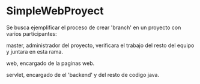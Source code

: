 # SimpleWebProyect

Se busca ejemplificar el proceso de crear 'branch' en un proyecto con varios participantes:

master, administrador del proyecto, verificara el trabajo del resto del equipo y juntara en esta rama.

web, encargado de la paginas web.

servlet, encargado de el 'backend' y del resto de codigo java.
